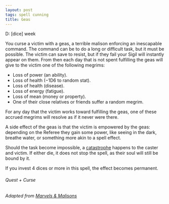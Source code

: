 ```yaml
---
layout: post
tags: spell cunning
title: Geas
---
```


D: [dice] week

You curse a victim with a geas, a terrible malison enforcing an inescapable command. The command can be to do a long or difficult task, but it must be possible. The victim can save to resist, but if they fail your Sigil will instantly appear on them. From then each day that is not spent fulfilling the geas will give to the victim one of the following megrims:

- Loss of power (an ability).
- Loss of health (−1D6 to random stat).
- Loss of health (disease).
- Loss of energy (fatigue).
- Loss of mean (money or property).
- One of their close relatives or friends suffer a random megrim.

For any day that the victim works toward fulfilling the geas, one of these accrued megrims will resolve as if it never were there.

A side effect of the geas is that the victim is empowered by the geas: depending on the Referee they gain some power, like seeing in the dark, breathe water, or something more akin to a spell effect. 

Should the task become impossible, a [catastrophe](/class/magic-user#spells) happens to the caster and victim. If either die, it does not stop the spell, as their soul will still be bound by it.

If you invest 4 dices or more in this spell, the effect becomes permanent.

###### *Quest + Curse*

###### Adapted from [Marvels & Malisons](https://www.drivethrurpg.com/product/211911/Marvels--Malisons)
